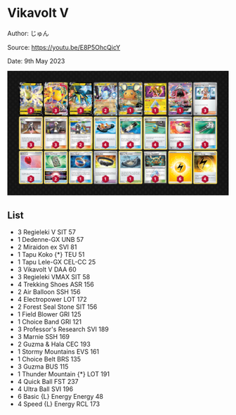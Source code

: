 # Vikavolt V

Author: じゅん

Source: <https://youtu.be/E8P5OhcQicY>

Date: 9th May 2023

![decklist](../../images/SVI/Vikavolt%20V/2-%20Vikavolt%20V.png)

## List

* 3 Regieleki V SIT 57
* 1 Dedenne-GX UNB 57
* 2 Miraidon ex SVI 81
* 1 Tapu Koko {*} TEU 51
* 1 Tapu Lele-GX CEL-CC 25
* 3 Vikavolt V DAA 60
* 3 Regieleki VMAX SIT 58
* 4 Trekking Shoes ASR 156
* 2 Air Balloon SSH 156
* 4 Electropower LOT 172
* 2 Forest Seal Stone SIT 156
* 1 Field Blower GRI 125
* 1 Choice Band GRI 121
* 3 Professor's Research SVI 189
* 3 Marnie SSH 169
* 2 Guzma & Hala CEC 193
* 1 Stormy Mountains EVS 161
* 1 Choice Belt BRS 135
* 3 Guzma BUS 115
* 1 Thunder Mountain {*} LOT 191
* 4 Quick Ball FST 237
* 4 Ultra Ball SVI 196
* 6 Basic {L} Energy Energy 48
* 4 Speed {L} Energy RCL 173
